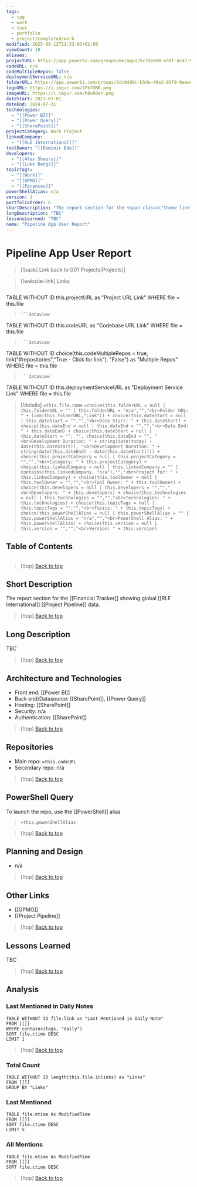 ```yaml
---
tags:
  - tag
  - work
  - tool
  - portfolio
  - project/completed/work
modified: 2025-08-12T11:53:03+01:00
viewCount: 10
aliases:
projectURL: https://app.powerbi.com/groups/me/apps/5c7de0e8-e59f-4c47-9a4a-5129c28e1c0f/reports/4800ac5b-36e5-4818-9c5a-38b19965e578/ReportSectiondd4069f533edc22c8a48?ctid=6422ff1a-f3b5-4450-9230-ad4241884bf4&experience=power-bi
codeURL: n/a
codeMultipleRepos: false
deploymentServiceURL: n/a
folderURL: https://app.powerbi.com/groups/5dc8490c-b5de-49a3-85f9-9eaee02b7d96/list?experience=power-bi
logoURL: https://i.imgur.com/SFb7UNB.png
imageURL: https://i.imgur.com/hBuR0eh.png
dateStart: 2023-07-01
dateEnd: 2024-07-31
technologies:
  - "[[Power BI]]"
  - "[[Power Query]]"
  - "[[SharePoint]]"
projectCategory: Work Project
linkedCompany:
  - "[[RLE International]]"
toolOwner: "[[Dominic Ede]]"
developers:
  - "[[Alex Sheers]]"
  - "[[Luke Bangs]]"
topicTags:
  - "[[Work]]"
  - "[[GPMO]]"
  - "[[Finances]]"
powerShellAlias: n/a
version: 1
portfolioOrder: 6
shortDescription: "The report section for the <span class=\"theme-link\">Financial Tracker</span> showing global <span class=\"theme-link\">RLE International</span> <a href=\"/projects/project-pipeline\" class=\"theme-link\">Project Pipeline</a> data."
longDescription: "TBC"
lessonsLearned: "TBC"
name: "Pipeline App User Report"
---
```

# Pipeline App User Report

> [!back] Link back to [[01 Projects|Projects]]

>[!website-link] Links
> ```dataview
TABLE WITHOUT ID this.projectURL as "Project URL Link"
WHERE file = this.file
>```
>```dataview
TABLE WITHOUT ID this.codeURL as "Codebase URL Link"
WHERE file = this.file
>```
>```dataview
TABLE WITHOUT ID choice(this.codeMultipleRepos = true, link("#repositories","True - Click for link"), "False") as "Multiple Repos"
WHERE file = this.file
>```
>```dataview
TABLE WITHOUT ID this.deploymentServiceURL as "Deployment Service Link"
WHERE file = this.file

>[!details]  `=this.file.name`
>`=choice(this.folderURL = null | this.folderURL = "" | this.folderURL = "n/a","","<br>Folder URL: " + link(this.folderURL,"Link")) + choice(this.dateStart = null | this.dateStart = "","","<br>Date Start: " + this.dateStart) + choice(this.dateEnd = null | this.dateEnd = "","","<br>Date End: " + this.dateEnd) + choice(this.dateStart = null | this.dateStart = "", "", choice(this.dateEnd = "", "<br>Development Duration: " + string(date(today) - date(this.dateStart)), "<br>Development Duration: " + string(date(this.dateEnd) - date(this.dateStart)))) + choice(this.projectCategory = null | this.projectCategory = "","","<br>Category: " + this.projectCategory) + choice(this.linkedCompany = null | this.linkedCompany = "" | contains(this.linkedCompany, "n/a"),"","<br>Project for: " + this.linkedCompany) + choice(this.toolOwner = null | this.toolOwner = "","","<br>Tool Owner: " + this.toolOwner) + choice(this.developers = null | this.developers = "","","<br>Developers: " + this.developers) + choice(this.technologies = null | this.technologies = "","","<br>Technologies: " + this.technologies) + choice(this.topicTags = null | this.topicTags = "","","<br>Topics: " + this.topicTags) + choice(this.powerShellAlias = null | this.powerShellAlias = "" | this.powerShellAlias = "n/a","","<br>PowerShell Alias: " + this.powerShellAlias) + choice(this.version = null | this.version = "","","<br>Version: " + this.version)`

## Table of Contents

```table-of-contents
```

>[!top] [Back to top](#Table%20of%20Contents)

## Short Description

The report section for the [[Financial Tracker]] showing global [[RLE International]] [[Project Pipeline]] data.

>[!top] [Back to top](#Table%20of%20Contents)

## Long Description

TBC

>[!top] [Back to top](#Table%20of%20Contents)

## Architecture and Technologies

- Front end: [[Power BI]]
- Back end/Datasource: [[SharePoint]], [[Power Query]]
- Hosting: [[SharePoint]]
- Security: n/a
- Authentication: [[SharePoint]]

>[!top] [Back to top](#Table%20of%20Contents)

## Repositories

- Main repo: `=this.codeURL`
- Secondary repo: n/a

>[!top] [Back to top](#Table%20of%20Contents)

## PowerShell Query

To launch the repo, use the [[PowerShell]] alias 

> `=this.powerShellAlias`

>[!top] [Back to top](#Table%20of%20Contents)

## Planning and Design

- n/a

>[!top] [Back to top](#Table%20of%20Contents)

## Other Links

- [[GPMO]]
- [[Project Pipeline]]

>[!top] [Back to top](#Table%20of%20Contents)

## Lessons Learned

TBC

>[!top] [Back to top](#Table%20of%20Contents)

## Analysis

### Last Mentioned in Daily Notes

```dataview
TABLE WITHOUT ID file.link as "Last Mentioned in Daily Note"
FROM [[]]
WHERE contains(tags, "daily")
SORT file.ctime DESC
LIMIT 1
```

>[!top] [Back to top](#Table%20of%20Contents)

### Total Count

```dataview
TABLE WITHOUT ID length(this.file.inlinks) as "Links"
FROM [[]]
GROUP BY "Links"
```

### Last Mentioned

```dataview
TABLE file.mtime As ModifiedTime
FROM [[]]
SORT file.ctime DESC
LIMIT 5
```

### All Mentions

```dataview
TABLE file.mtime As ModifiedTime
FROM [[]]
SORT file.ctime DESC
```

>[!top] [Back to top](#Table%20of%20Contents)